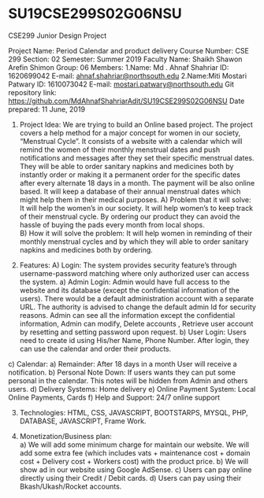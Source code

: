 # SU19CSE299S02G06NSU
CSE299 Junior Design Project 

Project Name: Period Calendar and product delivery
Course Number: CSE 299
Section: 02
Semester: Summer 2019
Faculty Name: Shaikh Shawon Arefin Shimon
Group: 06
Members:
1.Name: Md . Ahnaf Shahriar
ID: 1620699042
E-mail: ahnaf.shahriar@northsouth.edu
2.Name:Miti Mostari Patwary
ID: 1610073042
E-mail: mostari.patwary@northsouth.edu
Git repository link: https://github.com/MdAhnafShahriarAdit/SU19CSE299S02G06NSU
Date prepared: 11 June, 2019



1) Project Idea:
We are trying to build an Online based project. The project covers a help method for a major concept for women in our society, “Menstrual Cycle”. It consists of a website with a calendar which will remind the women of their monthly menstrual dates and push notifications and messages after they set their specific menstrual dates. They will be able to order sanitary napkins and medicines both by instantly order or making it a permanent order for the specific dates after every alternate 18 days in a month. The payment will be also online based. It will keep a database of their annual menstrual dates which might help them in their medical purposes.
A) Problem that it will solve:
It will help the women’s in our society. It will help women’s to keep track of their menstrual cycle. By ordering our product they can avoid the hassle of buying the pads every month from local shops.  
B) How it will solve the problem:
It will help women in reminding of their monthly menstrual cycles and by which they will able to order sanitary napkins and medicines both by ordering. 

2) Features:
A) Login:
The system provides security feature’s through username-password matching where only authorized user can access the system.
a) Admin Login:
Admin would have full access to the website and its database (except the confidential information of the users). There would be a default administration account with a separate URL. The authority is advised to change the default admin Id for security reasons. Admin can see all the information except the confidential information, Admin can modify, Delete accounts , Retrieve user account by resetting and setting password upon request.
b) User Login:
Users need to create id using His/her Name, Phone Number. After login, they can use the calendar and order their products.  

c) Calendar: 
a) Remainder: After 18 days in a month User will receive a notification.
b) Personal Note Down: If users wants they can put some personal in the calendar. This notes will be hidden from Admin and others users. 
d) Delivery Systems: Home delivery 
e) Online Payment System: Local Online Payments, Cards 
f) Help and Support: 24/7 online support

3) Technologies:
HTML, CSS, JAVASCRIPT, BOOTSTARPS, MYSQL, PHP, DATABASE, JAVASCRIPT, Frame Work.
 
4) Monetization/Business plan:  
a) We will add some minimum charge for maintain our website. We will add some extra fee (which includes vats + maintenance cost + domain cost + Delivery cost + Workers cost) with the product price.
b) We will show ad in our website using Google AdSense. 
c) Users can pay online directly using their Credit / Debit cards.
d) Users can pay using their Bkash/Ukash/Rocket accounts. 

